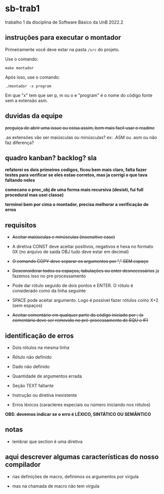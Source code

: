 # sb-trab1
trabalho 1 da disciplina de Software Básico da UnB 2022.2

## instruções para executar o montador

Primeiramente você deve estar na pasta ```/src``` do projeto.

Use o comando:

``` make montador ```

Após isso, use o comando:

``` ./montador -x program ```

Em que "x" tem que ser p, m ou o e "program" é o nome do código fonte sem a extensão asm.

## duvidas da equipe
~~preguiça de abrir uma issue ou coisa assim, bem mais facil usar o readme~~

.as extensões vão ser maiúsculas ou minúsculas? ex: .ASM ou .asm ou não faz diferença?

## quadro kanban? backlog? sla

**refatorei os dois primeiros codigos, ficou bem mais claro, falta fazer testes para verificar se eles estao corretos, mas ja corrigi o que tava faltando neles**

**comecano o proc_obj de uma forma mais recursiva (desisti, fui full procedural mas usei classe)**

**terminei bem por cima o montador, precisa melhorar a verificação de erros**

## requisitos

- ~~Aceitar maiúsculas e minúsculas (insensitive case)~~

- A diretiva CONST deve aceitar positivos, negativos e hexa no formato 0X (no arquivo de saida OBJ tudo deve estar em 
decimal) 

- ~~O comando COPY deve separar os argumentos por "," SEM espaço~~

- ~~Desconsiderar todos os espaços, tabulações ou enter desnecessários~~ ja fazemos isso no pre processamento

- Pode dar rótulo seguido de dois pontos e ENTER. O rótulo é considerado como da linha seguinte

- SPACE pode aceitar argumento. Logo é possível fazer rótulos como X+2 (sem espaços)

- ~~Aceitar comentário em qualquer parte do código iniciado por ; (o comentário deve ser removido no pré-processamento de EQU e IF)~~

## identificação de erros

- Dois rótulos na mesma linha

- Rótulo não definido

- Dado não definido

- Quantidade de argumentos errada

- Seção TEXT faltante

- Instrução ou diretiva inexistente

- Erros léxicos (caracteres especiais ou número iniciando nos rótulos)

**OBS: devemos indicar se o erro é LÉXICO, SINTÁTICO OU SEMÂNTICO**

## notas

- lembrar que section é uma diretiva

## aqui descrever algumas características do nosso compilador

- nas definições de macro, definimos os argumentos por virgula

- mas na chamada de macro não tem virgula